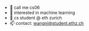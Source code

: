 - 👋 call me cs06
- 👀 interested in machine learning
- 🌱 cs student @ eth zurich
- 📫 contact: wangni@student.ethz.ch

<!---
cs-2006/cs-2006 is a ✨ special ✨ repository because its `README.md` (this file) appears on your GitHub profile.
You can click the Preview link to take a look at your changes.
--->
